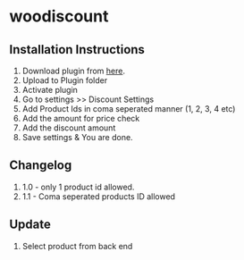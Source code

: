 # woodiscount

## Installation Instructions

1. Download plugin from [here](https://github.com/Sarathlal/woodiscount/archive/master.zip).
2. Upload to Plugin folder
3. Activate plugin
4. Go to settings >> Discount Settings
5. Add Product Ids in coma seperated manner (1, 2, 3, 4 etc)
6. Add the amount for price check
7. Add the discount amount
8. Save settings & You are done.

## Changelog

1. 1.0 - only 1 product id allowed.
2. 1.1 - Coma seperated products ID allowed


## Update

1. Select product from back end
